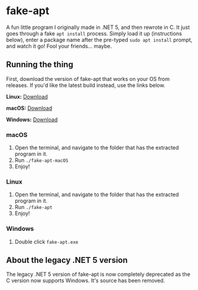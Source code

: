 # fake-apt
A fun little program I originally made in .NET 5, and then rewrote in C. It just goes through a fake `apt install` process. Simply load it up (instructions below), enter a package name after the pre-typed `sudo apt install` prompt, and watch it go! Fool your friends... maybe.
## Running the thing
First, download the version of fake-apt that works on your OS from releases. If you'd like the latest build instead, use the links below.

**Linux:** [Download](https://nightly.link/NinjaCheetah/fake-apt/workflows/main/main/fake-apt-linux.zip)

**macOS:** [Download](https://nightly.link/NinjaCheetah/fake-apt/workflows/main/main/fake-apt-macOS.zip)

**Windows:** [Download](https://nightly.link/NinjaCheetah/fake-apt/workflows/main/main/fake-apt-windows.zip)
### macOS
1. Open the terminal, and navigate to the folder that has the extracted program in it.
2. Run `./fake-apt-macOS`
3. Enjoy!
### Linux
1. Open the terminal, and navigate to the folder that has the extracted program in it.
2. Run `./fake-apt`
3. Enjoy!
### Windows
1. Double click `fake-apt.exe`
## About the legacy .NET 5 version
The legacy .NET 5 version of fake-apt is now completely deprecated as the C version now supports Windows. It's source has been removed.
